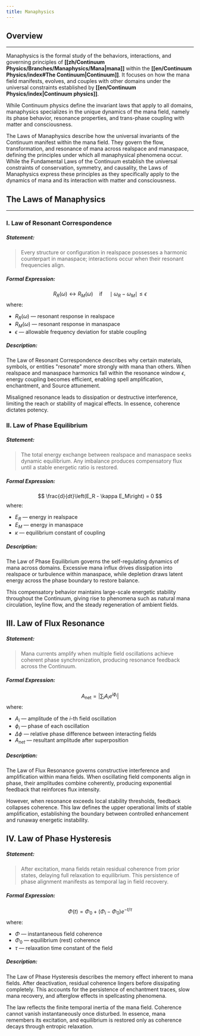 ```yaml
---
title: Manaphysics
---
```

## Overview
---
Manaphysics is the formal study of the behaviors, interactions, and governing principles of **[[zh/Continuum Physics/Branches/Manaphysics/Mana|mana]]** within the **[[en/Continuum Physics/index#The Continuum|Continuum]]**. It focuses on how the mana field manifests, evolves, and couples with other domains under the universal constraints established by **[[en/Continuum Physics/index|Continuum physics]]**.

While Continuum physics define the invariant laws that apply to all domains, manaphysics specializes in the unique dynamics of the mana field, namely its phase behavior, resonance properties, and trans-phase coupling with matter and consciousness.

The Laws of Manaphysics describe how the universal invariants of the Continuum manifest within the mana field. They govern the flow, transformation, and resonance of mana across realspace and manaspace, defining the principles under which all manaphysical phenomena occur. While the Fundamental Laws of the Continuum establish the universal constraints of conservation, symmetry, and causality, the Laws of Manaphysics express these principles as they specifically apply to the dynamics of mana and its interaction with matter and consciousness.
## The Laws of Manaphysics
---
### I. Law of Resonant Correspondence
##### Statement:
> Every structure or configuration in realspace possesses a harmonic counterpart in manaspace; interactions occur when their resonant frequencies align.
##### Formal Expression:
$$
R_R(\omega)\leftrightarrow R_M(\omega)\quad \text{if} \quad \mid \omega_R-\omega_M \mid \leq \epsilon
$$
where:
- $R_R(\omega)$ — resonant response in realspace
- $R_M(\omega)$ — resonant response in manaspace
- $\epsilon$ — allowable frequency deviation for stable coupling
##### Description:
The Law of Resonant Correspondence describes why certain materials, symbols, or entities "resonate" more strongly with mana than others. When realspace and manaspace harmonics fall within the resonance window $\epsilon$, energy coupling becomes efficient, enabling spell amplification, enchantment, and Source attunement. 

Misaligned resonance leads to dissipation or destructive interference, limiting the reach or stability of magical effects. In essence, coherence dictates potency.
### II. Law of Phase Equilibrium
##### Statement: 
> The total energy exchange between realspace and manaspace seeks dynamic equilibrium. Any imbalance produces compensatory flux until a stable energetic ratio is restored.
##### Formal Expression:
$$
\frac{d}{dt}\left(E_R - \kappa E_M\right) = 0
$$
where:
- $E_R$ — energy in realspace
- $E_M$ — energy in manaspace
- $\kappa$ — equilibrium constant of coupling
##### Description:
The Law of Phase Equilibrium governs the self-regulating dynamics of mana across domains. Excessive mana influx drives dissipation into realspace or turbulence within manaspace, while depletion draws latent energy across the phase boundary to restore balance.

This compensatory behavior maintains large-scale energetic stability throughout the Continuum, giving rise to phenomena such as natural mana circulation, leyline flow, and the steady regeneration of ambient fields.
## III. Law of Flux Resonance
##### Statement:
> Mana currents amplify when multiple field oscillations achieve coherent phase synchronization, producing resonance feedback across the Continuum.
##### Formal Expression:
$$
A_{\text{net}} = \left| \sum_{i} A_i e^{i \phi_i} \right|
$$
where:
- $A_i$ — amplitude of the $i$-th field oscillation
- $\phi_i$ — phase of each oscillation
- $\Delta \phi$ — relative phase difference between interacting fields
- $A_{net}$ — resultant amplitude after superposition
##### Description:
The Law of Flux Resonance governs constructive interference and amplification within mana fields. When oscillating field components align in phase, their amplitudes combine coherently, producing exponential feedback that reinforces flux intensity.

However, when resonance exceeds local stability thresholds, feedback collapses coherence. This law defines the upper operational limits of stable amplification, establishing the boundary between controlled enhancement and runaway energetic instability.
## IV. Law of Phase Hysteresis
##### Statement:
> After excitation, mana fields retain residual coherence from prior states, delaying full relaxation to equilibrium. This persistence of phase alignment manifests as temporal lag in field recovery.
##### Formal Expression:
$$
\Phi(t) = \Phi_0 + (\Phi_i - \Phi_0)e^{-t / \tau}
$$
where:
- $\Phi$ — instantaneous field coherence
- $\Phi_0$ — equilibrium (rest) coherence
- $\tau$ — relaxation time constant of the field
##### Description:
The Law of Phase Hysteresis describes the memory effect inherent to mana fields. After deactivation, residual coherence lingers before dissipating completely. This accounts for the persistence of enchantment traces, slow mana recovery, and afterglow effects in spellcasting phenomena.

The law reflects the finite temporal inertia of the mana field. Coherence cannot vanish instantaneously once disturbed. In essence, mana remembers its excitation, and equilibrium is restored only as coherence decays through entropic relaxation.